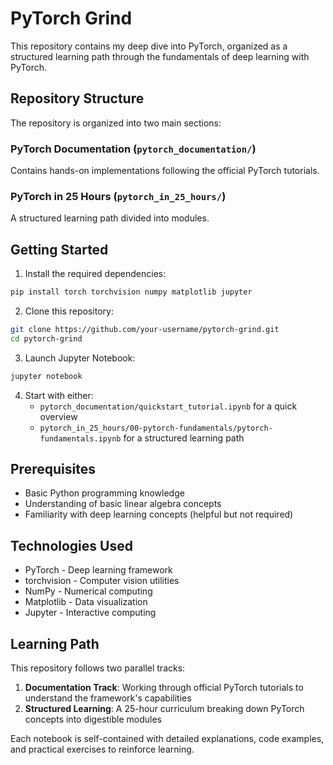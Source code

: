 # PyTorch Grind

This repository contains my deep dive into PyTorch, organized as a structured learning path through the fundamentals of deep learning with PyTorch.

## Repository Structure

The repository is organized into two main sections:

### PyTorch Documentation (`pytorch_documentation/`)
Contains hands-on implementations following the official PyTorch tutorials.

### PyTorch in 25 Hours (`pytorch_in_25_hours/`)
A structured learning path divided into modules.

## Getting Started

1. Install the required dependencies:
```bash
pip install torch torchvision numpy matplotlib jupyter
```

2. Clone this repository:
```bash
git clone https://github.com/your-username/pytorch-grind.git
cd pytorch-grind
```

3. Launch Jupyter Notebook:
```bash
jupyter notebook
```

4. Start with either:
   - `pytorch_documentation/quickstart_tutorial.ipynb` for a quick overview
   - `pytorch_in_25_hours/00-pytorch-fundamentals/pytorch-fundamentals.ipynb` for a structured learning path

## Prerequisites

- Basic Python programming knowledge
- Understanding of basic linear algebra concepts
- Familiarity with deep learning concepts (helpful but not required)

## Technologies Used

- PyTorch - Deep learning framework
- torchvision - Computer vision utilities
- NumPy - Numerical computing
- Matplotlib - Data visualization
- Jupyter - Interactive computing

## Learning Path

This repository follows two parallel tracks:
1. **Documentation Track**: Working through official PyTorch tutorials to understand the framework's capabilities
2. **Structured Learning**: A 25-hour curriculum breaking down PyTorch concepts into digestible modules

Each notebook is self-contained with detailed explanations, code examples, and practical exercises to reinforce learning. 
